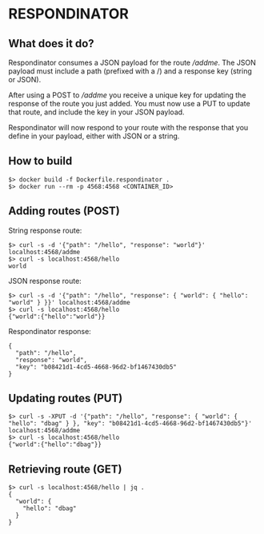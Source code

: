 # RESPONDINATOR

## What does it do?

Respondinator consumes a JSON payload for the route */addme*.  The JSON payload must include a path (prefixed with a /) and a response key (string or JSON).

After using a POST to */addme* you receive a unique key for updating the response of the route you just added.  You must now use a PUT to update that route, and include the key in your JSON payload.

Respondinator will now respond to your route with the response that you define in your payload, either with JSON or a string.

## How to build

    $> docker build -f Dockerfile.respondinator .
    $> docker run --rm -p 4568:4568 <CONTAINER_ID>

## Adding routes (POST)

String response route:

    $> curl -s -d '{"path": "/hello", "response": "world"}' localhost:4568/addme 
    $> curl -s localhost:4568/hello 
    world

JSON response route:

    $> curl -s -d '{"path": "/hello", "response": { "world": { "hello": "world" } }}' localhost:4568/addme 
    $> curl -s localhost:4568/hello 
    {"world":{"hello":"world"}}

Respondinator response:

    {
      "path": "/hello",
      "response": "world",
      "key": "b08421d1-4cd5-4668-96d2-bf1467430db5"
    }

## Updating routes (PUT)

    $> curl -s -XPUT -d '{"path": "/hello", "response": { "world": { "hello": "dbag" } }, "key": "b08421d1-4cd5-4668-96d2-bf1467430db5"}' localhost:4568/addme
    $> curl -s localhost:4568/hello
    {"world":{"hello":"dbag"}}

## Retrieving route (GET)

    $> curl -s localhost:4568/hello | jq .
    {
      "world": {
        "hello": "dbag"
      }
    }
